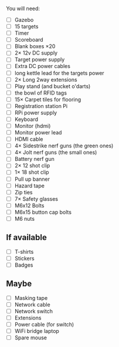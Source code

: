 You will need:

 - [ ] Gazebo
 - [ ] 15 targets
 - [ ] Timer
 - [ ] Scoreboard
 - [ ] Blank boxes ×20
 - [ ] 2× 12v DC supply
 - [ ] Target power supply
 - [ ] Extra DC power cables
 - [ ] long kettle lead for the targets power
 - [ ] 2× Long 2way extensions
 - [ ] Play stand (and bucket o'darts)
 - [ ] the bowl of RFID tags
 - [ ] 15× Carpet tiles for flooring
 - [ ] Registration station Pi
 - [ ] RPi power supply
 - [ ] Keyboard
 - [ ] Monitor (hdmi)
 - [ ] Monitor power lead
 - [ ] HDMI cable
 - [ ] 4× Sidestrike nerf guns (the green ones)
 - [ ] 4× Jolt nerf guns (the small ones)
 - [ ] Battery nerf gun
 - [ ] 2× 12 shot clip
 - [ ] 1× 18 shot clip
 - [ ] Pull up banner
 - [ ] Hazard tape
 - [ ] Zip ties
 - [ ] 7× Safety glasses
 - [ ] M6x12 Bolts
 - [ ] M6x15 button cap bolts
 - [ ] M6 nuts

## If available

 - [ ] T-shirts
 - [ ] Stickers
 - [ ] Badges

## Maybe

 - [ ] Masking tape
 - [ ] Network cable
 - [ ] Network switch
 - [ ] Extensions
 - [ ] Power cable (for switch)
 - [ ] WiFi bridge laptop
 - [ ] Spare mouse
